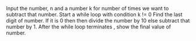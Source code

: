Input the number, n  and a number k for number of times we want to subtract that number.
Start a while loop with condition k != 0
Find the last digit of number. If it is 0 then then divide the number by 10 else subtract that number by 1.
After the while loop terminates , show the final value of number.
